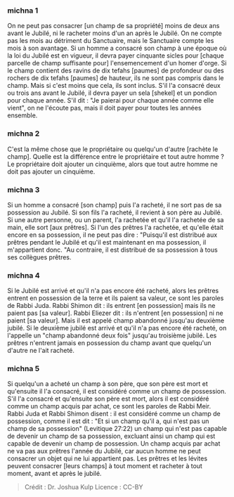 
### michna 1
On ne peut pas consacrer [un champ de sa propriété] moins de deux ans avant le Jubilé, ni le racheter moins d'un an après le Jubilé. On ne compte pas les mois au détriment du Sanctuaire, mais le Sanctuaire compte les mois à son avantage. Si un homme a consacré son champ à une époque où la loi du Jubilé est en vigueur, il devra payer cinquante sicles pour [chaque parcelle de champ suffisante pour] l'ensemencement d'un homer d'orge. Si le champ contient des ravins de dix tefahs [paumes] de profondeur ou des rochers de dix tefahs [paumes] de hauteur, ils ne sont pas compris dans le champ. Mais si c'est moins que cela, ils sont inclus. S'il l'a consacré deux ou trois ans avant le Jubilé, il devra payer un sela [shekel] et un pondion pour chaque année. S'il dit : "Je paierai pour chaque année comme elle vient", on ne l'écoute pas, mais il doit payer pour toutes les années ensemble.

### michna 2
C'est la même chose que le propriétaire ou quelqu'un d'autre [rachète le champ]. Quelle est la différence entre le propriétaire et tout autre homme ? Le propriétaire doit ajouter un cinquième, alors que tout autre homme ne doit pas ajouter un cinquième.

### michna 3
Si un homme a consacré [son champ] puis l'a racheté, il ne sort pas de sa possession au Jubilé. Si son fils l'a racheté, il revient à son père au Jubilé. Si une autre personne, ou un parent, l'a rachetée et qu'il l'a rachetée de sa main, elle sort [aux prêtres]. Si l'un des prêtres l'a rachetée, et qu'elle était encore en sa possession, il ne peut pas dire : "Puisqu'il est distribué aux prêtres pendant le Jubilé et qu'il est maintenant en ma possession, il m'appartient donc. "Au contraire, il est distribué de sa possession à tous ses collègues prêtres.

### michna 4
Si le Jubilé est arrivé et qu'il n'a pas encore été racheté, alors les prêtres entrent en possession de la terre et ils paient sa valeur, ce sont les paroles de Rabbi Juda. Rabbi Shimon dit : ils entrent [en possession] mais ils ne paient pas [sa valeur]. Rabbi Eliezer dit : ils n'entrent [en possession] ni ne paient [sa valeur]. Mais il est appelé champ abandonné jusqu'au deuxième jubilé. Si le deuxième jubilé est arrivé et qu'il n'a pas encore été racheté, on l'appelle un "champ abandonné deux fois" jusqu'au troisième jubilé. Les prêtres n'entrent jamais en possession du champ avant que quelqu'un d'autre ne l'ait racheté.

### michna 5
Si quelqu'un a acheté un champ à son père, que son père est mort et qu'ensuite il l'a consacré, il est considéré comme un champ de possession. S'il l'a consacré et qu'ensuite son père est mort, alors il est considéré comme un champ acquis par achat, ce sont les paroles de Rabbi Meir. Rabbi Juda et Rabbi Shimon disent : il est considéré comme un champ de possession, comme il est dit : "Et si un champ qu'il a, qui n'est pas un champ de sa possession" (Levitique 27:22) un champ qui n'est pas capable de devenir un champ de sa possession, excluant ainsi un champ qui est capable de devenir un champ de possession. Un champ acquis par achat ne va pas aux prêtres l'année du Jubilé, car aucun homme ne peut consacrer un objet qui ne lui appartient pas. Les prêtres et les lévites peuvent consacrer [leurs champs] à tout moment et racheter à tout moment, avant et après le jubilé.

>Crédit : Dr. Joshua Kulp
>Licence : CC-BY